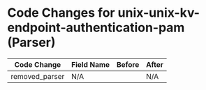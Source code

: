# Code Changes for unix-unix-kv-endpoint-authentication-pam (Parser)

| Code Change | Field Name | Before | After |
|-------------|------------|--------|-------|
| removed_parser | N/A |  | N/A |